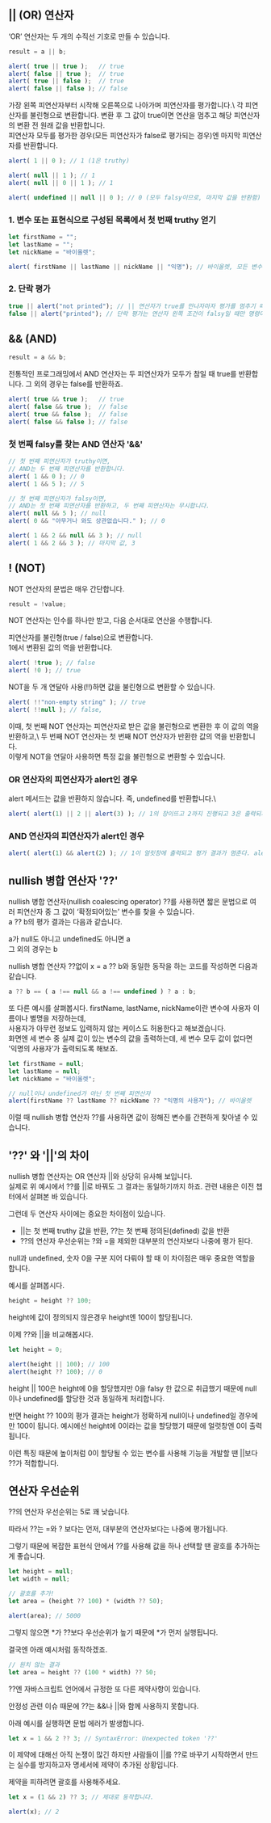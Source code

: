 ## || (OR) 연산자
‘OR’ 연산자는 두 개의 수직선 기호로 만들 수 있습니다.
```javascript
result = a || b;
```

```javascript
alert( true || true );   // true
alert( false || true );  // true
alert( true || false );  // true
alert( false || false ); // false
```
가장 왼쪽 피연산자부터 시작해 오른쪽으로 나아가며 피연산자를 평가합니다.\ 
각 피연산자를 불린형으로 변환합니다. 변환 후 그 값이 true이면 연산을 멈추고 해당 피연산자의 변환 전 원래 값을 반환합니다.\
피연산자 모두를 평가한 경우(모든 피연산자가 false로 평가되는 경우)엔 마지막 피연산자를 반환합니다.
```javascript
alert( 1 || 0 ); // 1 (1은 truthy)

alert( null || 1 ); // 1 
alert( null || 0 || 1 ); // 1 

alert( undefined || null || 0 ); // 0 (모두 falsy이므로, 마지막 값을 반환함)
```

### 1. 변수 또는 표현식으로 구성된 목록에서 첫 번째 truthy 얻기
```javascript
let firstName = "";
let lastName = "";
let nickName = "바이올렛";

alert( firstName || lastName || nickName || "익명"); // 바이올렛, 모든 변수가 falsy이면 "익명"이 출력
```

### 2. 단락 평가
```javascript
true || alert("not printed"); // || 연산자가 true를 만나자마자 평가를 멈추기 때문에 alert가 실행되지 않았음
false || alert("printed"); // 단락 평가는 연산자 왼쪽 조건이 falsy일 때만 명령어를 실행하고자 할 때 자주 쓰임.
```

## && (AND) 
```javascript
result = a && b;
```
전통적인 프로그래밍에서 AND 연산자는 두 피연산자가 모두가 참일 때 true를 반환합니다. 그 외의 경우는 false를 반환하죠.
```javascript
alert( true && true );   // true
alert( false && true );  // false
alert( true && false );  // false
alert( false && false ); // false
```

### 첫 번째 falsy를 찾는 AND 연산자 '&&'
```javascript
// 첫 번째 피연산자가 truthy이면,
// AND는 두 번째 피연산자를 반환합니다.
alert( 1 && 0 ); // 0
alert( 1 && 5 ); // 5

// 첫 번째 피연산자가 falsy이면,
// AND는 첫 번째 피연산자를 반환하고, 두 번째 피연산자는 무시합니다.
alert( null && 5 ); // null
alert( 0 && "아무거나 와도 상관없습니다." ); // 0

alert( 1 && 2 && null && 3 ); // null
alert( 1 && 2 && 3 ); // 마지막 값, 3
```

## ! (NOT)
NOT 연산자의 문법은 매우 간단합니다.
```javascript
result = !value;
```
NOT 연산자는 인수를 하나만 받고, 다음 순서대로 연산을 수행합니다.

피연산자를 불린형(true / false)으로 변환합니다.\
1에서 변환된 값의 역을 반환합니다.
```javascript
alert( !true ); // false
alert( !0 ); // true
```
NOT을 두 개 연달아 사용(!!)하면 값을 불린형으로 변환할 수 있습니다.
```javascript
alert( !!"non-empty string" ); // true
alert( !!null ); // false, 
```
이때, 첫 번째 NOT 연산자는 피연산자로 받은 값을 불린형으로 변환한 후 이 값의 역을 반환하고,\ 
두 번째 NOT 연산자는 첫 번째 NOT 연산자가 반환한 값의 역을 반환합니다.\
이렇게 NOT을 연달아 사용하면 특정 값을 불린형으로 변환할 수 있습니다.

### OR 연산자의 피연산자가 alert인 경우
alert 메서드는 값을 반환하지 않습니다. 즉, undefined를 반환합니다.\
```javascript
alert( alert(1) || 2 || alert(3) ); // 1의 창이뜨고 2까지 진행되고 3은 출력되지 않습니다.
```

### AND 연산자의 피연산자가 alert인 경우
```javascript
alert( alert(1) && alert(2) ); // 1이 얼릿창에 출력되고 평가 결과가 멈춘다. alert의 평가 괄과는 undefined 로 falsy이기 때문이다.
```

## nullish 병합 연산자 '??'
nullish 병합 연산자(nullish coalescing operator) ??를 사용하면 짧은 문법으로 여러 피연산자 중 그 값이 ‘확정되어있는’ 변수를 찾을 수 있습니다.\
a ?? b의 평가 결과는 다음과 같습니다.

a가 null도 아니고 undefined도 아니면 a\
그 외의 경우는 b

nullish 병합 연산자 ??없이 x = a ?? b와 동일한 동작을 하는 코드를 작성하면 다음과 같습니다.
```javascript
a ?? b == ( a !== null && a !== undefined ) ? a : b;
```
또 다른 예시를 살펴봅시다. firstName, lastName, nickName이란 변수에 사용자 이름이나 별명을 저장하는데,\
사용자가 아무런 정보도 입력하지 않는 케이스도 허용한다고 해보겠습니다.\
화면엔 세 변수 중 실제 값이 있는 변수의 값을 출력하는데, 세 변수 모두 값이 없다면 '익명의 사용자’가 출력되도록 해보죠.
```javascript
let firstName = null;
let lastName = null;
let nickName = "바이올렛";

// null이나 undefined가 아닌 첫 번째 피연산자
alert(firstName ?? lastName ?? nickName ?? "익명의 사용자"); // 바이올렛
```
이럴 때 nullish 병합 연산자 ??를 사용하면 값이 정해진 변수를 간편하게 찾아낼 수 있습니다.

## '??' 와 '||'의 차이
nullish 병합 연산자는 OR 연산자 ||와 상당히 유사해 보입니다.\
실제로 위 예시에서 ??를 ||로 바꿔도 그 결과는 동일하기까지 하죠. 관련 내용은 이전 챕터에서 살펴본 바 있습니다.

그런데 두 연산자 사이에는 중요한 차이점이 있습니다.

- ||는 첫 번째 truthy 값을 반환, ??는 첫 번째 정의된(defined) 값을 반환
- ??의 연산자 우선순위는 ?와 =을 제외한 대부분의 연산자보다 나중에 평가 된다.

null과 undefined, 숫자 0을 구분 지어 다뤄야 할 때 이 차이점은 매우 중요한 역할을 합니다.

예시를 살펴봅시다.
```javascript
height = height ?? 100;
```
height에 값이 정의되지 않은경우 height엔 100이 할당됩니다.

이제 ??와 ||을 비교해봅시다.
```javascript
let height = 0;

alert(height || 100); // 100
alert(height ?? 100); // 0
```
height || 100은 height에 0을 할당했지만 0을 falsy 한 값으로 취급했기 때문에 null이나 undefined를 할당한 것과 동일하게 처리합니다.

반면 height ?? 100의 평가 결과는 height가 정확하게 null이나 undefined일 경우에만 100이 됩니다. 예시에선 height에 0이라는 값을 할당했기 때문에 얼럿창엔 0이 출력됩니다.

이런 특징 때문에 높이처럼 0이 할당될 수 있는 변수를 사용해 기능을 개발할 땐 ||보다 ??가 적합합니다.

## 연산자 우선순위
??의 연산자 우선순위는 5로 꽤 낮습니다.

따라서 ??는 =와 ? 보다는 먼저, 대부분의 연산자보다는 나중에 평가됩니다.

그렇기 때문에 복잡한 표현식 안에서 ??를 사용해 값을 하나 선택할 땐 괄호를 추가하는 게 좋습니다.
```javascript
let height = null;
let width = null;

// 괄호를 추가!
let area = (height ?? 100) * (width ?? 50);

alert(area); // 5000
```
그렇지 않으면 *가 ??보다 우선순위가 높기 때문에 *가 먼저 실행됩니다.

결국엔 아래 예시처럼 동작하겠죠.
```javascript
// 원치 않는 결과
let area = height ?? (100 * width) ?? 50;
```
??엔 자바스크립트 언어에서 규정한 또 다른 제약사항이 있습니다.

안정성 관련 이슈 때문에 ??는 &&나 ||와 함께 사용하지 못합니다.

아래 예시를 실행하면 문법 에러가 발생합니다.
```javascript
let x = 1 && 2 ?? 3; // SyntaxError: Unexpected token '??'
```
이 제약에 대해선 아직 논쟁이 많긴 하지만 사람들이 ||를 ??로 바꾸기 시작하면서 만드는 실수를 방지하고자 명세서에 제약이 추가된 상황입니다.

제약을 피하려면 괄호를 사용해주세요.
```javascript
let x = (1 && 2) ?? 3; // 제대로 동작합니다.

alert(x); // 2
```

